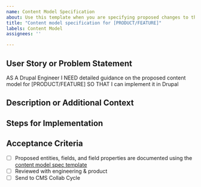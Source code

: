 ```yaml
---
name: Content Model Specification
about: Use this template when you are specifying proposed changes to the CMS Content Model
title: "Content model specification for [PRODUCT/FEATURE]"
labels: Content Model
assignees: ''

---
```


## User Story or Problem Statement

AS A Drupal Engineer
I NEED detailed guidance on the proposed content model for [PRODUCT/FEATURE]
SO THAT I can implement it in Drupal

## Description or Additional Context 


## Steps for Implementation


## Acceptance Criteria
- [ ] Proposed entities, fields, and field properties are documented using the [content model spec template](https://github.com/department-of-veterans-affairs/va.gov-team/blob/master/platform/cms/content-model/drupal_content_model_spec_template.xlsx)
- [ ] Reviewed with engineering & product
- [ ] Send to CMS Collab Cycle